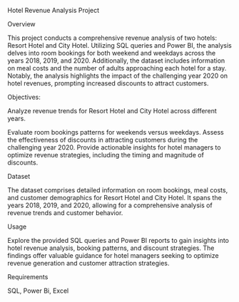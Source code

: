 Hotel Revenue Analysis Project

Overview

This project conducts a comprehensive revenue analysis of two hotels: Resort Hotel and City Hotel. Utilizing SQL queries and Power BI, the analysis delves into room bookings for both weekend and weekdays across the years 2018, 2019, and 2020. Additionally, the dataset includes information on meal costs and the number of adults approaching each hotel for a stay. Notably, the analysis highlights the impact of the challenging year 2020 on hotel revenues, prompting increased discounts to attract customers.

Objectives:

Analyze revenue trends for Resort Hotel and City Hotel across different years.

Evaluate room bookings patterns for weekends versus weekdays.
Assess the effectiveness of discounts in attracting customers during the challenging year 2020.
Provide actionable insights for hotel managers to optimize revenue strategies, including the timing and magnitude of discounts.

Dataset

The dataset comprises detailed information on room bookings, meal costs, and customer demographics for Resort Hotel and City Hotel. It spans the years 2018, 2019, and 2020, allowing for a comprehensive analysis of revenue trends and customer behavior.

Usage

Explore the provided SQL queries and Power BI reports to gain insights into hotel revenue analysis, booking patterns, and discount strategies. The findings offer valuable guidance for hotel managers seeking to optimize revenue generation and customer attraction strategies.

Requirements 

SQL, Power Bi, Excel

